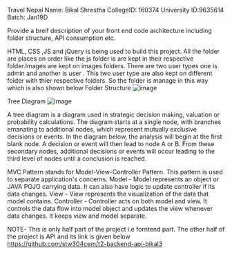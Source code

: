 Travel Nepal 
Name: Bikal Shrestha 
CollegeID: 160374
University ID:9635614
Batch: Jan19D



Provide a breif description of your front end code architecture including folder structure, API consumption etc.

HTML, CSS ,JS and jQuery is being used to build this project. All the folder are places on order like the js folder is are kept
in their respective folder.Images are kept on images folders. There are two user types one is admin and another is user . This two
user type are also kept on different folder with thier respective folders. So the folder is manage in this way which is also 
shown below 
Folder Structure
![image](https://user-images.githubusercontent.com/38384981/60881457-7e8bd280-a265-11e9-9009-516127fdba6d.png)

Tree Diagram
![image](https://user-images.githubusercontent.com/38384981/60882373-746ad380-a267-11e9-87a9-1b6a5d52599a.png)


A tree diagram is a diagram used in strategic decision making, valuation or probability calculations. 
The diagram starts at a single node, with branches emanating to additional nodes, which represent mutually 
exclusive decisions or events. In the diagram below, the analysis will begin at the first blank node. 
A decision or event will then lead to node A or B. From these secondary nodes, additional
decisions or events will occur leading to the third level of nodes until a conclusion is reached.

MVC Pattern stands for Model-View-Controller Pattern. This pattern is used to separate application's concerns.
Model - Model represents an object or JAVA POJO carrying data. It can also have logic to
update controller if its data changes.
View - View represents the visualization of the data that model contains.
Controller - Controller acts on both model and view. It controls the data flow into model 
object and updates the view whenever data changes. It keeps view and model separate.

NOTE- This is only half part of the project i.e forntend part. The other half of the project is API 
and its link is given below
https://github.com/stw304cem/t2-backend-api-bikal3

